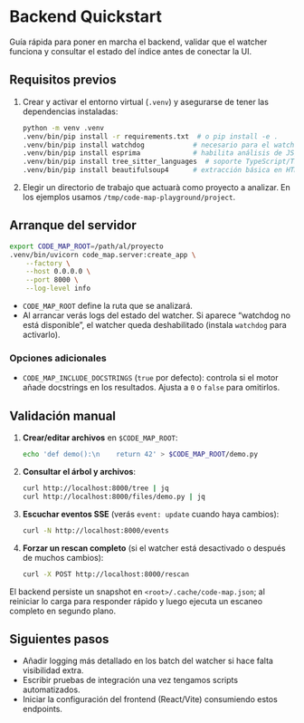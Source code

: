 # Backend Quickstart

Guía rápida para poner en marcha el backend, validar que el watcher funciona y consultar el estado del índice antes de conectar la UI.

## Requisitos previos
1. Crear y activar el entorno virtual (`.venv`) y asegurarse de tener las dependencias instaladas:
   ```bash
   python -m venv .venv
   .venv/bin/pip install -r requirements.txt  # o pip install -e .
   .venv/bin/pip install watchdog            # necesario para el watcher en vivo
   .venv/bin/pip install esprima             # habilita análisis de JS/TS
   .venv/bin/pip install tree_sitter_languages  # soporte TypeScript/TSX
   .venv/bin/pip install beautifulsoup4      # extracción básica en HTML
   ```
2. Elegir un directorio de trabajo que actuarà como proyecto a analizar. En los ejemplos usamos `/tmp/code-map-playground/project`.

## Arranque del servidor
```bash
export CODE_MAP_ROOT=/path/al/proyecto
.venv/bin/uvicorn code_map.server:create_app \
    --factory \
    --host 0.0.0.0 \
    --port 8000 \
    --log-level info
```

- `CODE_MAP_ROOT` define la ruta que se analizará.
- Al arrancar verás logs del estado del watcher. Si aparece “watchdog no está disponible”, el watcher queda deshabilitado (instala `watchdog` para activarlo).

### Opciones adicionales
- `CODE_MAP_INCLUDE_DOCSTRINGS` (`true` por defecto): controla si el motor añade docstrings en los resultados. Ajusta a `0` o `false` para omitirlos.

## Validación manual
1. **Crear/editar archivos** en `$CODE_MAP_ROOT`:
   ```bash
   echo 'def demo():\n    return 42' > $CODE_MAP_ROOT/demo.py
   ```
2. **Consultar el árbol y archivos**:
   ```bash
   curl http://localhost:8000/tree | jq
   curl http://localhost:8000/files/demo.py | jq
   ```
3. **Escuchar eventos SSE** (verás `event: update` cuando haya cambios):
   ```bash
   curl -N http://localhost:8000/events
   ```
4. **Forzar un rescan completo** (si el watcher está desactivado o después de muchos cambios):
   ```bash
   curl -X POST http://localhost:8000/rescan
   ```

El backend persiste un snapshot en `<root>/.cache/code-map.json`; al reiniciar lo carga para responder rápido y luego ejecuta un escaneo completo en segundo plano.

## Siguientes pasos
- Añadir logging más detallado en los batch del watcher si hace falta visibilidad extra.
- Escribir pruebas de integración una vez tengamos scripts automatizados.
- Iniciar la configuración del frontend (React/Vite) consumiendo estos endpoints.
